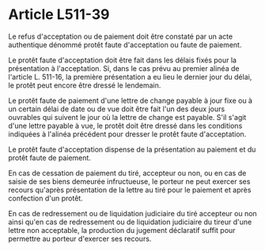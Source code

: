 # Article L511-39

Le refus d'acceptation ou de paiement doit être constaté par un acte authentique dénommé protêt faute d'acceptation ou faute de paiement.

Le protêt faute d'acceptation doit être fait dans les délais fixés pour la présentation à l'acceptation. Si, dans le cas prévu au premier alinéa de l'article L. 511-16, la première présentation a eu lieu le dernier jour du délai, le protêt peut encore être dressé le lendemain.

Le protêt faute de paiement d'une lettre de change payable à jour fixe ou à un certain délai de date ou de vue doit être fait l'un des deux jours ouvrables qui suivent le jour où la lettre de change est payable. S'il s'agit d'une lettre payable à vue, le protêt doit être dressé dans les conditions indiquées à l'alinéa précédent pour dresser le protêt faute d'acceptation.

Le protêt faute d'acceptation dispense de la présentation au paiement et du protêt faute de paiement.

En cas de cessation de paiement du tiré, accepteur ou non, ou en cas de saisie de ses biens demeurée infructueuse, le porteur ne peut exercer ses recours qu'après présentation de la lettre au tiré pour le paiement et après confection d'un protêt.

En cas de redressement ou de liquidation judiciaire du tiré accepteur ou non ainsi qu'en cas de redressement ou de liquidation judiciaire du tireur d'une lettre non acceptable, la production du jugement déclaratif suffit pour permettre au porteur d'exercer ses recours.
